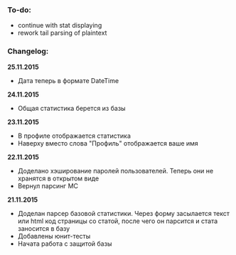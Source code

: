 ### To-do: ###
* continue with stat displaying
* rework tail parsing of plaintext



### Changelog: ###
**25.11.2015**
* Дата теперь в формате DateTime

**24.11.2015**
* Общая статистика берется из базы

**23.11.2015**
* В профиле отображается статистика
* Наверху вместо слова "Профиль" отображается ваше имя 

**22.11.2015**
* Доделано хэширование паролей пользователей. Теперь они не хранятся в открытом виде
* Вернул парсинг MC 

**21.11.2015**
* Доделан парсер базовой статистики. Через форму засылается текст или html код страницы со статой, после чего он парсится и стата заносится в базу 
* Добавлены юнит-тесты 
* Начата работа с защитой базы 
